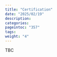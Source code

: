 ```yaml
---
title: "Certification"
date: "2025/02/19"
description:
categories:
pageintoc: "357"
tags:
weight: "4"
---
```


<a id="certification-scaleway-opennebula-onprem-cloud-solution"></a>

<!--# Certification -->

TBC
